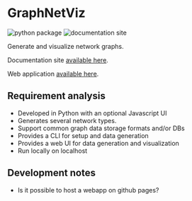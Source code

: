# GraphNetViz

![python package](https://github.com/svmpsp/graphnetviz/actions/workflows/build-python-application.yml/badge.svg) ![documentation site](https://github.com/svmpsp/graphnetviz/actions/workflows/publish-documentation-site.yml/badge.svg)


Generate and visualize network graphs.

Documentation site [available here](https://svmpsp.github.io/graphnetviz/).

Web application [available here](https://svmpsp.github.io/graphnetviz/app.html).

## Requirement analysis

* Developed in Python with an optional Javascript UI
* Generates several network types.
* Support common graph data storage formats and/or DBs
* Provides a CLI for setup and data generation
* Provides a web UI for data generation and visualization
* Run locally on localhost

## Development notes

* Is it possible to host a webapp on github pages?